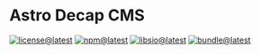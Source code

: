 # Astro Decap CMS

[![license@latest][img:license@latest]][link:license@latest]
[![npm@latest][img:npm@latest]][link:npm@latest]
[![libsio@latest][img:libsio@latest]][link:libsio@latest]
[![bundle@latest][img:bundle@latest]][link:bundle@latest]

<!-- LINKS SECTION -->

[img:license@latest]: https://img.shields.io/npm/l/%40kcws%2Fastro-decap-cms?style=flat-square
[link:license@latest]: ../../LICENSE

[img:npm@latest]: https://img.shields.io/npm/v/@kcws/astro-decap-cms/latest?style=flat-square
[link:npm@latest]: https://www.npmjs.com/package/@kcws/astro-decap-cms/v/latest

[img:libsio@latest]: https://img.shields.io/librariesio/release/npm/@kcws/astro-decap-cms?style=flat-square
[link:libsio@latest]: https://libraries.io/npm/@kcws%2Fastro-decap-cms

[img:bundle@latest]: https://img.shields.io/bundlephobia/min/@kcws/astro-decap-cms/latest?style=flat-square&label=size
[link:bundle@latest]: https://bundlephobia.com/result?p=@kcws/astro-decap-cms@latest
